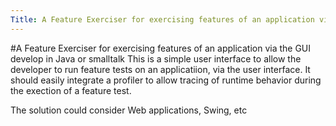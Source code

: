 ```yaml
---
Title: A Feature Exerciser for exercising features of an application via the GUI develop in Java or smalltalk
---
```

#A Feature Exerciser for exercising features of an application via the GUI develop in Java or smalltalk
This is a simple user interface to allow the developer to run feature tests on an applicatiion, via the user interface. 
It should easily integrate a profiler to allow tracing of runtime behavior during the exection of a feature test.

The solution could consider Web applications, Swing, etc
